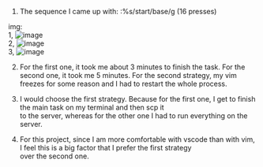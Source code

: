 1. The sequence I came up with:
:%s/start/base/g (16 presses)  

img:  
1, ![image](https://i.imgur.com/H3jdLgB.png)  
2, ![image](https://i.imgur.com/H3jdLgB.png)  
3, ![image](https://i.imgur.com/DduSBTm.png)  

2. For the first one, it took me about 3 minutes to finish the task. For the second one, it took me 5 minutes. For the second strategy, my vim  
freezes for some reason and I had to restart the whole process.

3. I would choose the first strategy. Because for the first one, I get to finish the main task on my terminal and then scp it  
to the server, whereas for the other one I had to run everything on the server. 

4. For this project, since I am more comfortable with vscode than with vim, I feel this is a big factor that I prefer the first strategy   
over the second one.

